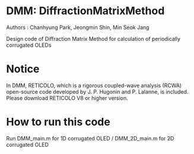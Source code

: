 # DMM: DiffractionMatrixMethod
Authors : Chanhyung Park, Jeongmin Shin, Min Seok Jang

Design code of Diffraction Matrix Method for calculation of periodically corrugated OLEDs

# Notice
In DMM, RETICOLO, which is a rigorous coupled-wave analysis (RCWA) open-source code developed by J. P. Hugonin and P. Lalanne, is included.
Please download RETICOLO V8 or higher version.

# How to run this code
Run DMM_main.m for 1D corrugated OLED / DMM_2D_main.m for 2D corrugated OLED
